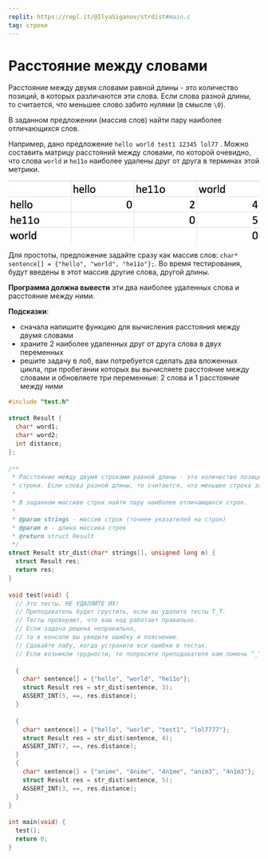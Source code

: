 ```yaml
---
replit: https://repl.it/@IlyaSiganov/strdist#main.c
tag: строки
---
```


# Расстояние между словами

Расстояние между двумя словами равной длины - это количество позиций, в которых различаются эти слова. Если слова разной длины, то считается, что меньшее слово забито нулями (в смысле `\0`).

В заданном предложении (массив слов) найти пару наиболее отличающихся слов.

Например, дано  предложение `hello world test1 12345 lol77` . Можно составить матрицу расстояний между словами, по которой очевидно, что слова `world` и `he11o` наиболее удалены друг от друга в терминах этой метрики.

![картинка](/images/word_distance.png)

Для простоты, предложение задайте сразу как массив слов: `char* sentence[] = {"hello", "world", "he11o"};`. Во время тестирования, будут введены в этот массив другие слова, другой длины.

**Программа должна вывести** эти два наиболее удаленных слова и расстояние между ними.

**Подсказки**:

- сначала напишите функцию для вычисления расстояния между двумя словами
- храните 2 наиболее удаленных друг от друга слова в двух переменных
- решите задачу в лоб, вам потребуется сделать два вложенных цикла, при пробегании которых вы вычисляете расстояние между словами и обновляете три переменные: 2 слова и 1 расстояние между ними

```c
#include "test.h"

struct Result {
  char* word1;
  char* word2;
  int distance;
};

/**
 * Расстояние между двумя строками равной длины - это количество позиций, в которых различаются эти
 * строки. Если слова разной длины, то считается, что меньшее строка забита нулями (в смысле \0).
 *
 * В заданном массиве строк найти пару наиболее отличающихся строк.
 *
 * @param strings - массив строк (точнее указателей на строк)
 * @param n - длина массива строк
 * @return struct Result
 */
struct Result str_dist(char* strings[], unsigned long n) {
  struct Result res;
  return res;
}

void test(void) {
  // Это тесты. НЕ УДАЛЯЙТЕ ИХ!
  // Преподаватель будет грустить, если вы удалите тесты T_T.
  // Тесты проверяют, что ваш код работает правильно.
  // Если задача решена неправильно,
  // то в консоли вы увидите ошибку и пояснение.
  // Сдавайте лабу, когда устраните все ошибки в тестах.
  // Если возникли трудности, то попросите преподавателя вам помочь ^_^.

  {
    char* sentence[] = {"hello", "world", "he11o"};
    struct Result res = str_dist(sentence, 3);
    ASSERT_INT(5, ==, res.distance);
  }

  {
    char* sentence[] = {"hello", "world", "test1", "lol7777"};
    struct Result res = str_dist(sentence, 4);
    ASSERT_INT(7, ==, res.distance);
  }
  {
    char* sentence[] = {"anime", "4nime", "4n1me", "anim3", "4n1m3"};
    struct Result res = str_dist(sentence, 5);
    ASSERT_INT(3, ==, res.distance);
  }
}

int main(void) {
  test();
  return 0;
}
```
